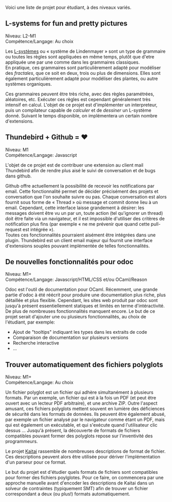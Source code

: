 Voici une liste de projet pour étudiant, à des niveaux variés.

## L-systems for fun and pretty pictures
Niveau: L2-M1  
Compétence/Langage: Au choix  

Les [L-systèmes](https://fr.wikipedia.org/wiki/L-Syst%C3%A8me) ou « système de Lindenmayer » sont un type de grammaire 
ou toutes les règles sont appliquées en même temps, plutôt que d'etre appliquée
une par une comme dans les grammaires classiques.  
En pratique, ces grammaires sont particulièrement adapté pour modéliser
des *fractales*, que ce soit en deux, trois ou plus de dimensions. Elles
sont également particulièrement adapté pour modéliser des plantes, ou autre
systèmes organiques.

Ces grammaires peuvent être très riche, avec des règles paramétrées, aléatoires, etc. Exécuter ces règles est cependant généralement très intensif en calcul. L'objet de ce projet est d'implémenter un interpreteur, puis un compilateur capable de *calculer* et de *dessiner* un L-système donné. Suivant le temps disponible, on implémentera un certain nombre d'extensions.

## Thundebird + Github = ♥
Niveau: M1  
Compétence/Langage: Javascript  

L'objet de ce projet est de contribuer une extension au client mail Thundebird afin de rendre plus aisé le suivi de conversation et de bugs dans github.

Github offre actuellement la possibilité de recevoir les notifications par email. Cette fonctionnalité permet de décider précisément des projets et conversation que l'on souhaite suivre ou pas. Chaque conversation est alors fournit sous forme de « Thread » où message et commit donne lieu à un email. Cependant, cette interface laisse grandement à désirer: les messages doivent être vu un par un, toute action (tel qu'ignorer un thread) doit être faite via un navigateur, et il est impossible d'utiliser des critères de notification plus fins (par exemple « ne me prévenir que quand cette pull-request est intégrée »).  
Toutes ces fonctionnalités pourraient aisément être intégrées dans une plugin. Thundebird est un client email majeur qui fournit une interface d'extensions souples pouvant implémentée de telles fonctionnalités.

## De nouvelles fonctionnalités pour odoc
Niveau: M1+  
Compétence/Langage: Javascript/HTML/CSS et/ou OCaml/Reason  

Odoc est l'outil de documentation pour OCaml. Récemment, une grande partie d'odoc
à été réécrit pour produire une documentation plus riche, plus détaillée et plus
flexible. 
Cependant, les sites web produit par odoc sont jusqu'à présent essentiellement
statiques et limités en terme d'intéractivité. De plus de nombreuses fonctionnalités
manquent encore. Le but de ce projet serait d'ajouter
une ou plusieurs fonctionnalités, au choix de l'étudiant, par exemple:
- Ajout de "tooltips" indiquant les types dans les extraits de code
- Comparaison de documentation sur plusieurs versions
- Recherche interactive
- ...

## Trouver automatiquement des fichiers polyglots
Niveau: M1+  
Compétence/Langage: Au choix

Un fichier polyglot est un fichier qui adhère simultanément à plusieurs formats.
Par un exemple, un fichier qui est à la fois un PDF (et peut être ouvert avec
un lecteur PDF arbitraire), et une archive ZIP. Outre l'aspect amusant, ces
fichiers polyglots mettent souvent en lumière des déficiences de sécurité dans
les formats de données. Ils peuvent être également abusé, par exemple
un fichier analysé par le navigateur comme étant un PDF, mais qui est également
un exécutable, et qui s'exécute quand l'utilisateur clic dessus ...
Jusqu'à présent, la découverte de formats de fichiers compatibles pouvant
former des polyglots repose sur l'inventivité des programmeurs.

Le projet [Kaitai](http://kaitai.io/) rassemble de nombreuses descriptions
de format de fichier. Ces descriptions peuvent alors être utilisée pour dériver
l'implémentation d'un parseur pour ce format.

Le but du projet est d'étudier quels formats de fichiers sont compatibles pour
former des fichiers poylglotes. Pour ce faire, on commencera par une approche
manuelle avant d'encoder les descriptions de Kaitai
dans un solveur de contraintes (typiquement SMT) afin de trouver un fichier
correspondant a deux (ou plus!) formats automatiquement.
